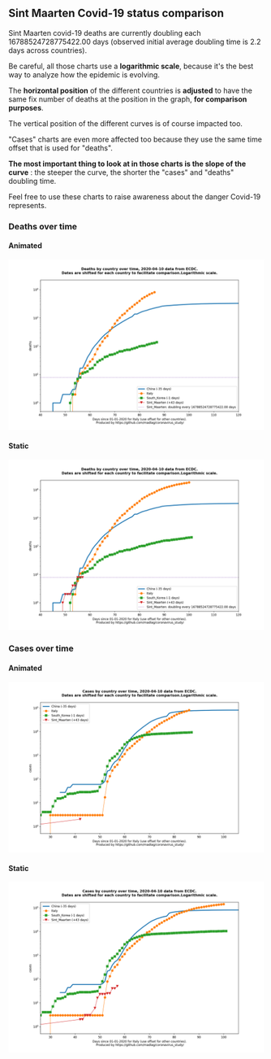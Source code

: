 ## Sint Maarten Covid-19 status comparison 

Sint Maarten covid-19 deaths are currently doubling each 16788524728775422.00 days (observed initial average doubling time is 2.2 days across countries).



Be careful, all those charts use a **logarithmic scale**, because it's the best way to analyze how the epidemic is evolving.
 
The **horizontal position** of the different countries is **adjusted** to have the same fix number of deaths at the position in the graph, **for comparison purposes**.

The vertical position of the different curves is of course impacted too.

"Cases" charts are even more affected too because they use the same time offset that is used for "deaths".

**The most important thing to look at in those charts is the slope of the curve** : the steeper the curve, the shorter the "cases" and "deaths" doubling time.

Feel free to use these charts to raise awareness about the danger Covid-19 represents. 


 
### Deaths over time
 
#### Animated
![Sint Maarten covid-19 deaths animated chart](https://raw.githubusercontent.com/madlag/coronavirus_study/master/notebooks/graphs/2020-04-10/countries/Sint_Maarten/2020-04-10_Sint_Maarten_deaths.gif "Sint Maarten covid-19 deaths animated chart")   
 
#### Static
![Sint Maarten covid-19 deaths static chart](https://raw.githubusercontent.com/madlag/coronavirus_study/master/notebooks/graphs/2020-04-10/countries/Sint_Maarten/2020-04-10_Sint_Maarten_deaths.png "Sint Maarten covid-19 deaths static chart")   

 
### Cases over time
 
#### Animated
![Sint Maarten covid-19 cases animated chart](https://raw.githubusercontent.com/madlag/coronavirus_study/master/notebooks/graphs/2020-04-10/countries/Sint_Maarten/2020-04-10_Sint_Maarten_cases.gif "Sint Maarten covid-19 cases animated chart")   
 
#### Static
![Sint Maarten covid-19 cases static chart](https://raw.githubusercontent.com/madlag/coronavirus_study/master/notebooks/graphs/2020-04-10/countries/Sint_Maarten/2020-04-10_Sint_Maarten_cases.png "Sint Maarten covid-19 cases static chart")   

